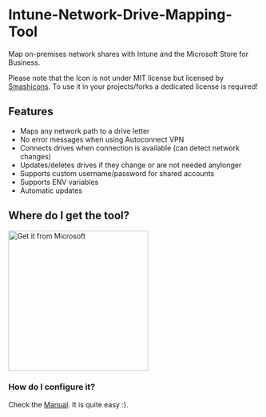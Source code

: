 # Intune-Network-Drive-Mapping-Tool
Map on-premises network shares with Intune and the Microsoft Store for Business.

Please note that the Icon is not under MIT license but licensed by <a href="[https://www.iconfinder.com/icons/3158758/component_computer_hardware_pc_printer_icon](https://www.iconfinder.com/icons/2789527/data_drive_hard_network_recovery_icon)">Smashicons</a>. To use it in your projects/forks a dedicated license is required!

## Features
- Maps any network path to a drive letter
- No error messages when using Autoconnect VPN
- Connects drives when connection is available (can detect network changes)
- Updates/deletes drives if they change or are not needed anylonger
- Supports custom username/password for shared accounts
- Supports ENV variables
- Automatic updates

## Where do I get the tool?

<a href="https://apps.microsoft.com/detail/9nwvzr414xs6"><img src="https://developer.microsoft.com/store/badges/images/English_get-it-from-MS.png" alt="Get it from Microsoft" width="280"/></a>

### How do I configure it?

Check the <a href="https://github.com/Weatherlights/Intune-Network-Drive-Mapping-Tool/wiki">Manual</a>. It is quite easy :).
